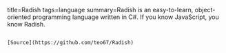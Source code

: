 title=Radish
tags=language
summary=Radish is an easy-to-learn, object-oriented programming language written in C#. If you know JavaScript, you know Radish.
~~~~~~

[Source](https://github.com/teo67/Radish)

